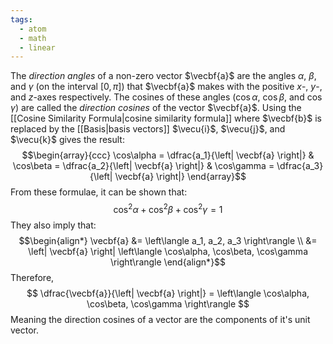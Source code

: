 ```yaml
---
tags:
  - atom
  - math
  - linear
---
```

The *direction angles* of a non-zero vector $\vecbf{a}$ are the angles $\alpha$, $\beta$, and $\gamma$ (on the interval $[0,\pi]$) that $\vecbf{a}$ makes with the positive $x$-, $y$-, and $z$-axes respectively. The cosines of these angles ($\cos\alpha$, $\cos\beta$, and $\cos\gamma$) are called the *direction cosines* of the vector $\vecbf{a}$. Using the [[Cosine Similarity Formula|cosine similarity formula]] where $\vecbf{b}$ is replaced by the [[Basis|basis vectors]] $\vecu{i}$, $\vecu{j}$, and $\vecu{k}$ gives the result: 
$$\begin{array}{ccc} \cos\alpha = \dfrac{a_1}{\left| \vecbf{a} \right|} & \cos\beta = \dfrac{a_2}{\left| \vecbf{a} \right|} & \cos\gamma = \dfrac{a_3}{\left| \vecbf{a} \right|} \end{array}$$
From these formulae, it can be shown that:
$$ \cos^2\alpha + \cos^2\beta + \cos^2\gamma = 1 $$
They also imply that:
$$\begin{align*} \vecbf{a} &= \left\langle a_1, a_2, a_3 \right\rangle \\ &= \left| \vecbf{a} \right| \left\langle \cos\alpha, \cos\beta, \cos\gamma \right\rangle \end{align*}$$
Therefore,
$$ \dfrac{\vecbf{a}}{\left| \vecbf{a} \right|} = \left\langle \cos\alpha, \cos\beta, \cos\gamma \right\rangle $$
Meaning the direction cosines of a vector are the components of it's unit vector.